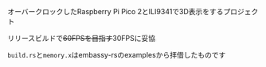 オーバークロックしたRaspberry Pi Pico 2とILI9341で3D表示をするプロジェクト

リリースビルドで~~60FPSを目指す~~30FPSに妥協

``build.rs``と``memory.x``はembassy-rsのexamplesから拝借したものです
